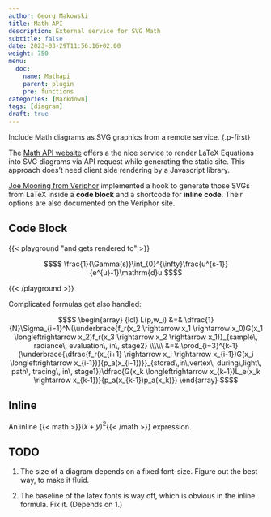 ```yaml
---
author: Georg Makowski
title: Math API 
description: External service for SVG Math
subtitle: false
date: 2023-03-29T11:56:16+02:00 
weight: 750
menu:
  doc:
    name: Mathapi
    parent: plugin 
    pre: functions
categories: [Markdown]
tags: [diagram]
draft: true
---
```


Include Math diagrams as SVG graphics from a remote service.
{.p-first}
<!--more-->

The [Math API website](https://math.vercel.app/home) offers a the nice service to render LaTeX Equations into SVG diagrams via API request while generating the static site. This approach does’t need client side rendering by a Javascript library.

[Joe Mooring from Veriphor](https://www.veriphor.com/articles/mathematical-expressions/) implemented a hook to generate those SVGs from LaTeX inside a **code block** and a shortcode for **inline code**. Their options are also documented on the Veriphor site.

## Code Block

{{< playground "and gets rendered to" >}}
```math
$$
\frac{1}{\Gamma(s)}\int_{0}^{\infty}\frac{u^{s-1}}{e^{u}-1}\mathrm{d}u
$$
```
{{< /playground >}}

Complicated formulas get also handled:

```math
$$
\begin{array} {lcl}
  L(p,w_i) &=& \dfrac{1}{N}\Sigma_{i=1}^N(\underbrace{f_r(x_2
  \rightarrow x_1
  \rightarrow x_0)G(x_1
  \longleftrightarrow x_2)f_r(x_3
  \rightarrow x_2
  \rightarrow x_1)}_{sample\, radiance\, evaluation\, in\, stage2}
  \\\\\\ &=&
  \prod_{i=3}^{k-1}(\underbrace{\dfrac{f_r(x_{i+1}
  \rightarrow x_i
  \rightarrow x_{i-1})G(x_i
  \longleftrightarrow x_{i-1})}{p_a(x_{i-1})}}_{stored\,in\,vertex\, during\,light\, path\, tracing\, in\, stage1})\dfrac{G(x_k
  \longleftrightarrow x_{k-1})L_e(x_k
  \rightarrow x_{k-1})}{p_a(x_{k-1})p_a(x_k)})
\end{array}
$$
```

## Inline

An inline {{< math >}}${(x+y)}^2${{< /math >}} expression.

## TODO
1. The size of a diagram depends on a fixed font-size. Figure out the best way, to make it fluid.

2. The baseline of the latex fonts is way off, which is obvious in the inline formula. Fix it. (Depends on 1.) 
